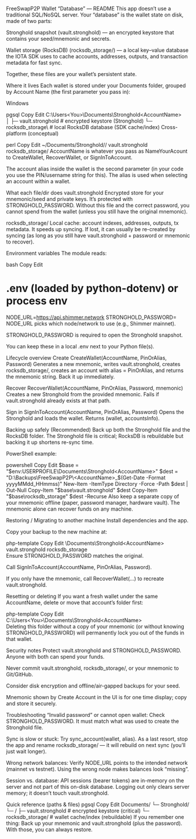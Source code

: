 FreeSwapP2P Wallet “Database” — README
This app doesn’t use a traditional SQL/NoSQL server. Your “database” is the wallet state on disk, made of two parts:

Stronghold snapshot (vault.stronghold) — an encrypted keystore that contains your seed/mnemonic and secrets.

Wallet storage (RocksDB) (rocksdb_storage/) — a local key–value database the IOTA SDK uses to cache accounts, addresses, outputs, and transaction metadata for fast sync.

Together, these files are your wallet’s persistent state.

Where it lives
Each wallet is stored under your Documents folder, grouped by Account Name (the first parameter you pass in):

Windows

pgsql
Copy
Edit
C:\Users\<You>\Documents\Stronghold\<AccountName>\
│
├─ vault.stronghold          # encrypted keystore (Stronghold)
└─ rocksdb_storage\          # local RocksDB database (SDK cache/index)
Cross-platform (conceptual)

perl
Copy
Edit
~/Documents/Stronghold/<AccountName>/
    vault.stronghold
    rocksdb_storage/
AccountName is whatever you pass as NameYourAcount to CreateWallet, RecoverWallet, or SignInToAccount.

The account alias inside the wallet is the second parameter (in your code you use the PIN/username string for this). The alias is used when selecting an account within a wallet.

What each file/dir does
vault.stronghold
Encrypted store for your mnemonic/seed and private keys. It’s protected with STRONGHOLD_PASSWORD. Without this file and the correct password, you cannot spend from the wallet (unless you still have the original mnemonic).

rocksdb_storage/
Local cache: account indexes, addresses, outputs, tx metadata. It speeds up syncing. If lost, it can usually be re-created by syncing (as long as you still have vault.stronghold + password or mnemonic to recover).

Environment variables
The module reads:

bash
Copy
Edit
# .env (loaded by python-dotenv) or process env
NODE_URL=https://api.shimmer.network
STRONGHOLD_PASSWORD=<your stronghold password>
NODE_URL picks which node/network to use (e.g., Shimmer mainnet).

STRONGHOLD_PASSWORD is required to open the Stronghold snapshot.

You can keep these in a local .env next to your Python file(s).

Lifecycle overview
Create
CreateWallet(AccountName, PinOrAlias, Password)
Generates a new mnemonic, writes vault.stronghold, creates rocksdb_storage/, creates an account with alias = PinOrAlias, and returns the mnemonic string. Back it up immediately.

Recover
RecoverWallet(AccountName, PinOrAlias, Password, mnemonic)
Creates a new Stronghold from the provided mnemonic. Fails if vault.stronghold already exists at that path.

Sign in
SignInToAccount(AccountName, PinOrAlias, Password)
Opens the Stronghold and loads the wallet. Returns (wallet, accountsInfo).

Backing up safely (Recommended)
Back up both the Stronghold file and the RocksDB folder. The Stronghold file is critical; RocksDB is rebuildable but backing it up shortens re-sync time.

PowerShell example:

powershell
Copy
Edit
$base = "$env:USERPROFILE\Documents\Stronghold\<AccountName>"
$dest = "D:\Backups\FreeSwapP2P\<AccountName>_$(Get-Date -Format yyyyMMdd_HHmmss)"
New-Item -ItemType Directory -Force -Path $dest | Out-Null
Copy-Item "$base\vault.stronghold" $dest
Copy-Item "$base\rocksdb_storage" $dest -Recurse
Also keep a separate copy of your mnemonic offline (paper, password manager, hardware vault). The mnemonic alone can recover funds on any machine.

Restoring / Migrating to another machine
Install dependencies and the app.

Copy your backup to the new machine at:

php-template
Copy
Edit
<User>\Documents\Stronghold\<AccountName>\
    vault.stronghold
    rocksdb_storage\
Ensure STRONGHOLD_PASSWORD matches the original.

Call SignInToAccount(AccountName, PinOrAlias, Password).

If you only have the mnemonic, call RecoverWallet(...) to recreate vault.stronghold.

Resetting or deleting
If you want a fresh wallet under the same AccountName, delete or move that account’s folder first:

php-template
Copy
Edit
C:\Users\<You>\Documents\Stronghold\<AccountName>\
Deleting this folder without a copy of your mnemonic (or without knowing STRONGHOLD_PASSWORD) will permanently lock you out of the funds in that wallet.

Security notes
Protect vault.stronghold and STRONGHOLD_PASSWORD. Anyone with both can spend your funds.

Never commit vault.stronghold, rocksdb_storage/, or your mnemonic to Git/GitHub.

Consider disk encryption and offline/air-gapped backups for your seed.

Mnemonic shown by Create Account in the UI is for one time display; copy and store it securely.

Troubleshooting
“Invalid password” or cannot open wallet:
Check STRONGHOLD_PASSWORD. It must match what was used to create the Stronghold file.

Sync is slow or stuck:
Try sync_account(wallet, alias). As a last resort, stop the app and rename rocksdb_storage/ — it will rebuild on next sync (you’ll just wait longer).

Wrong network balances:
Verify NODE_URL points to the intended network (mainnet vs testnet). Using the wrong node makes balances look “missing”.

Session vs. database:
API sessions (bearer tokens) are in-memory on the server and not part of this on-disk database. Logging out only clears server memory; it doesn’t touch vault.stronghold.

Quick reference (paths & files)
pgsql
Copy
Edit
Documents/
└─ Stronghold/
   └─ <AccountName>/
      ├─ vault.stronghold      # encrypted keystore (critical)
      └─ rocksdb_storage/      # wallet cache/index (rebuildable)
If you remember one thing: Back up your mnemonic and vault.stronghold (plus the password). With those, you can always restore.
